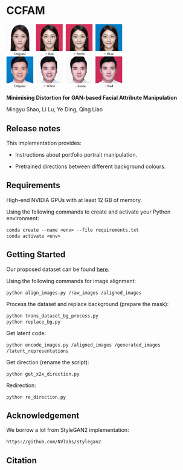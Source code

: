 # CCFAM

<img src="./pictures/application.png" alt="application" style="zoom:30%;" />

**Minimising Distortion for GAN-based Facial Attribute Manipulation**

Mingyu Shao, Li Lu, Ye Ding, Qing Liao

## Release notes

This implementation provides:

* Instructions about portfolio portrait manipulation.

* Pretrained directions between different background colours.

## Requirements

High-end NVIDIA GPUs with at least 12 GB of memory.

Using the following commands to create and activate your Python environment:

```shell
conda create --name <env> --file requirements.txt
conda activate <env>
```

## Getting Started

Our proposed dataset can be found [here](https://drive.google.com/file/d/11E8lmtjWsUeeSqVBR-Lf_-Y0H5EieGSi/view?usp=share_link).

Using the following commands for image alignment:

```shell
python align_images.py /raw_images /aligned_images
```

Process the dataset and replace background (prepare the mask):

```shell
python trans_dataset_bg_process.py
python replace_bg.py
```

Get latent code:

```shell
python encode_images.py /aligned_images /generated_images /latent_representations
```

Get direction (rename the script):

```shell
python get_x2x_direction.py
```

Redirection:

```shell
python re_direction.py
```

## Acknowledgement

We borrow a lot from StyleGAN2 implementation:

```
https://github.com/NVlabs/stylegan2
```

## Citation
